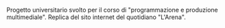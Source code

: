 Progetto universitario svolto per il corso di "programmazione e produzione multimediale". Replica del sito internet del quotidiano "L'Arena".
